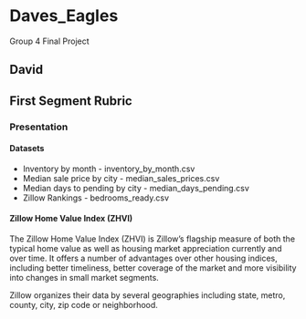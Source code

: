 # Daves_Eagles
Group 4 Final Project
## David

## First Segment Rubric

### Presentation

#### Datasets
- Inventory by month - inventory_by_month.csv
- Median sale price by city - median_sales_prices.csv
- Median days to pending by city - median_days_pending.csv
- Zillow Rankings - bedrooms_ready.csv

#### Zillow Home Value Index (ZHVI)
The Zillow Home Value Index (ZHVI) is Zillow’s flagship measure of both the typical home value as well as housing market appreciation currently and over time. It offers a number of advantages over other housing indices, including better timeliness, better coverage of the market and more visibility into changes in small market segments.

Zillow organizes their data by several geographies including state, metro, county, city, zip code or neighborhood. 

